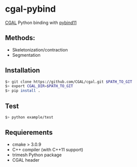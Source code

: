 # cgal-pybind

 [CGAL](http://cgal.org) Python binding with [pybind11](https://pybind11.readthedocs.io)

## Methods:
* Skeletonization/contraction
* Segmentation

## Installation
```bash
$> git clone https://github.com/CGAL/cgal.git $PATH_TO_GIT
$> export CGAL_DIR=$PATH_TO_GIT
$> pip install .
```

## Test
```bash
$> python example/test
```

## Requierements
* cmake > 3.0.9
* C++ compiler (with C++11 support)
* trimesh Python package
* CGAL header

